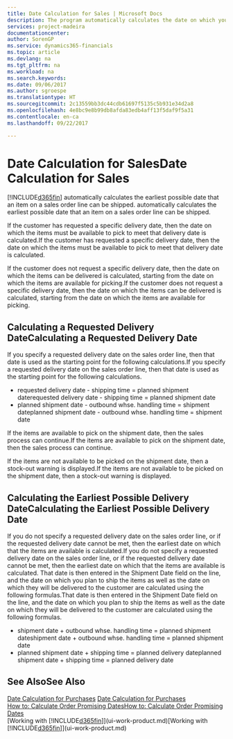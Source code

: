 ```yaml
---
title: Date Calculation for Sales | Microsoft Docs
description: The program automatically calculates the date on which you must order an item to have it in inventory on a certain date. This is the date on which you can expect items ordered on a particular date to be available for picking.
services: project-madeira
documentationcenter: 
author: SorenGP
ms.service: dynamics365-financials
ms.topic: article
ms.devlang: na
ms.tgt_pltfrm: na
ms.workload: na
ms.search.keywords: 
ms.date: 09/06/2017
ms.author: sgroespe
ms.translationtype: HT
ms.sourcegitcommit: 2c13559bb3dc44cdb61697f5135c5b931e34d2a8
ms.openlocfilehash: 4e8bc9e8b99db8afda83edb4aff13f5daf9f5a31
ms.contentlocale: en-ca
ms.lasthandoff: 09/22/2017

---
```

# <a name="date-calculation-for-sales"></a><span data-ttu-id="b3859-104">Date Calculation for Sales</span><span class="sxs-lookup"><span data-stu-id="b3859-104">Date Calculation for Sales</span></span>
[!INCLUDE[d365fin](includes/d365fin_md.md)]<span data-ttu-id="b3859-105"> automatically calculates the earliest possible date that an item on a sales order line can be shipped.</span><span class="sxs-lookup"><span data-stu-id="b3859-105"> automatically calculates the earliest possible date that an item on a sales order line can be shipped.</span></span>

<span data-ttu-id="b3859-106">If the customer has requested a specific delivery date, then the date on which the items must be available to pick to meet that delivery date is calculated.</span><span class="sxs-lookup"><span data-stu-id="b3859-106">If the customer has requested a specific delivery date, then the date on which the items must be available to pick to meet that delivery date is calculated.</span></span>

<span data-ttu-id="b3859-107">If the customer does not request a specific delivery date, then the date on which the items can be delivered is calculated, starting from the date on which the items are available for picking.</span><span class="sxs-lookup"><span data-stu-id="b3859-107">If the customer does not request a specific delivery date, then the date on which the items can be delivered is calculated, starting from the date on which the items are available for picking.</span></span>

## <a name="calculating-a-requested-delivery-date"></a><span data-ttu-id="b3859-108">Calculating a Requested Delivery Date</span><span class="sxs-lookup"><span data-stu-id="b3859-108">Calculating a Requested Delivery Date</span></span>
<span data-ttu-id="b3859-109">If you specify a requested delivery date on the sales order line, then that date is used as the starting point for the following calculations.</span><span class="sxs-lookup"><span data-stu-id="b3859-109">If you specify a requested delivery date on the sales order line, then that date is used as the starting point for the following calculations.</span></span>

- <span data-ttu-id="b3859-110">requested delivery date - shipping time = planned shipment date</span><span class="sxs-lookup"><span data-stu-id="b3859-110">requested delivery date - shipping time = planned shipment date</span></span>
- <span data-ttu-id="b3859-111">planned shipment date - outbound whse. handling time = shipment date</span><span class="sxs-lookup"><span data-stu-id="b3859-111">planned shipment date - outbound whse. handling time = shipment date</span></span>

<span data-ttu-id="b3859-112">If the items are available to pick on the shipment date, then the sales process can continue.</span><span class="sxs-lookup"><span data-stu-id="b3859-112">If the items are available to pick on the shipment date, then the sales process can continue.</span></span>

<span data-ttu-id="b3859-113">If the items are not available to be picked on the shipment date, then a stock-out warning is displayed.</span><span class="sxs-lookup"><span data-stu-id="b3859-113">If the items are not available to be picked on the shipment date, then a stock-out warning is displayed.</span></span>

## <a name="calculating-the-earliest-possible-delivery-date"></a><span data-ttu-id="b3859-114">Calculating the Earliest Possible Delivery Date</span><span class="sxs-lookup"><span data-stu-id="b3859-114">Calculating the Earliest Possible Delivery Date</span></span>
<span data-ttu-id="b3859-115">If you do not specify a requested delivery date on the sales order line, or if the requested delivery date cannot be met, then the earliest date on which that the items are available is calculated.</span><span class="sxs-lookup"><span data-stu-id="b3859-115">If you do not specify a requested delivery date on the sales order line, or if the requested delivery date cannot be met, then the earliest date on which that the items are available is calculated.</span></span> <span data-ttu-id="b3859-116">That date is then entered in the Shipment Date field on the line, and the date on which you plan to ship the items as well as the date on which they will be delivered to the customer are calculated using the following formulas.</span><span class="sxs-lookup"><span data-stu-id="b3859-116">That date is then entered in the Shipment Date field on the line, and the date on which you plan to ship the items as well as the date on which they will be delivered to the customer are calculated using the following formulas.</span></span>

- <span data-ttu-id="b3859-117">shipment date + outbound whse. handling time = planned shipment date</span><span class="sxs-lookup"><span data-stu-id="b3859-117">shipment date + outbound whse. handling time = planned shipment date</span></span>
- <span data-ttu-id="b3859-118">planned shipment date + shipping time = planned delivery date</span><span class="sxs-lookup"><span data-stu-id="b3859-118">planned shipment date + shipping time = planned delivery date</span></span>


## <a name="see-also"></a><span data-ttu-id="b3859-119">See Also</span><span class="sxs-lookup"><span data-stu-id="b3859-119">See Also</span></span>  
 <span data-ttu-id="b3859-120">[Date Calculation for Purchases](purchasing-date-calculation-for-purchases.md) </span><span class="sxs-lookup"><span data-stu-id="b3859-120">[Date Calculation for Purchases](purchasing-date-calculation-for-purchases.md) </span></span>  
 [<span data-ttu-id="b3859-121">How to: Calculate Order Promising Dates</span><span class="sxs-lookup"><span data-stu-id="b3859-121">How to: Calculate Order Promising Dates</span></span>](sales-how-to-calculate-order-promising-dates.md)  
 <span data-ttu-id="b3859-122">[Working with [!INCLUDE[d365fin](includes/d365fin_md.md)]](ui-work-product.md)</span><span class="sxs-lookup"><span data-stu-id="b3859-122">[Working with [!INCLUDE[d365fin](includes/d365fin_md.md)]](ui-work-product.md)</span></span>

